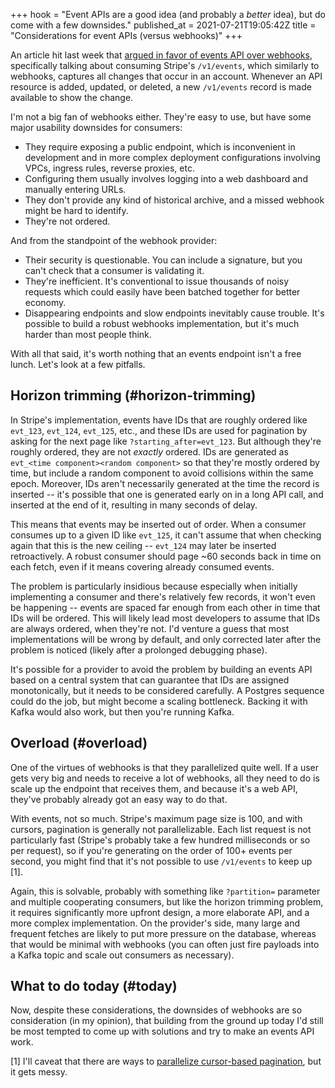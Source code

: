 +++
hook = "Event APIs are a good idea (and probably a _better_ idea), but do come with a few downsides."
published_at = 2021-07-21T19:05:42Z
title = "Considerations for event APIs (versus webhooks)"
+++

An article hit last week that [argued in favor of events API over webhooks](https://blog.syncinc.so/events-not-webhooks), specifically talking about consuming Stripe's `/v1/events`, which similarly to webhooks, captures all changes that occur in an account. Whenever an API resource is added, updated, or deleted, a new `/v1/events` record is made available to show the change.

I'm not a big fan of webhooks either. They're easy to use, but have some major usability downsides for consumers:

* They require exposing a public endpoint, which is inconvenient in development and in more complex deployment configurations involving VPCs, ingress rules, reverse proxies, etc.
* Configuring them usually involves logging into a web dashboard and manually entering URLs.
* They don't provide any kind of historical archive, and a missed webhook might be hard to identify.
* They're not ordered.

And from the standpoint of the webhook provider:

* Their security is questionable. You can include a signature, but you can't check that a consumer is validating it.
* They're inefficient. It's conventional to issue thousands of noisy requests which could easily have been batched together for better economy.
* Disappearing endpoints and slow endpoints inevitably cause trouble. It's possible to build a robust webhooks implementation, but it's much harder than most people think.

With all that said, it's worth nothing that an events endpoint isn't a free lunch. Let's look at a few pitfalls.

## Horizon trimming (#horizon-trimming)

In Stripe's implementation, events have IDs that are roughly ordered like `evt_123`, `evt_124`, `evt_125`, etc., and these IDs are used for pagination by asking for the next page like `?starting_after=evt_123`. But although they're roughly ordered, they are not _exactly_ ordered. IDs are generated as `evt_<time component><random component>` so that they're mostly ordered by time, but include a random component to avoid collisions within the same epoch. Moreover, IDs aren't necessarily generated at the time the record is inserted -- it's possible that one is generated early on in a long API call, and inserted at the end of it, resulting in many seconds of delay.

This means that events may be inserted out of order. When a consumer consumes up to a given ID like `evt_125`, it can't assume that when checking again that this is the new ceiling -- `evt_124` may later be inserted retroactively. A robust consumer should page ~60 seconds back in time on each fetch, even if it means covering already consumed events.

The problem is particularly insidious because especially when initially implementing a consumer and there's relatively few records, it won't even be happening  -- events are spaced far enough from each other in time that IDs will be ordered. This will likely lead most developers to assume that IDs are always ordered, when they're not. I'd venture a guess that most implementations will be wrong by default, and only corrected later after the problem is noticed (likely after a prolonged debugging phase).

It's possible for a provider to avoid the problem by building an events API based on a central system that can guarantee that IDs are assigned monotonically, but it needs to be considered carefully. A Postgres sequence could do the job, but might become a scaling bottleneck. Backing it with Kafka would also work, but then you're running Kafka.

## Overload (#overload)

One of the virtues of webhooks is that they parallelized quite well. If a user gets very big and needs to receive a lot of webhooks, all they need to do is scale up the endpoint that receives them, and because it's a web API, they've probably already got an easy way to do that.

With events, not so much. Stripe's maximum page size is 100, and with cursors, pagination is generally not parallelizable. Each list request is not particularly fast (Stripe's probably take a few hundred milliseconds or so per request), so if you're generating on the order of 100+ events per second, you might find that it's not possible to use `/v1/events` to keep up [1].

Again, this is solvable, probably with something like `?partition=` parameter and multiple cooperating consumers, but like the horizon trimming problem, it requires significantly more upfront design, a more elaborate API, and a more complex implementation. On the provider's side, many large and frequent fetches are likely to put more pressure on the database, whereas that would be minimal with webhooks (you can often just fire payloads into a Kafka topic and scale out consumers as necessary).

## What to do today (#today)

Now, despite these considerations, the downsides of webhooks are so consideration (in my opinion), that building from the ground up today I'd still be most tempted to come up with solutions and try to make an events API work.

[1] I'll caveat that there are ways to [parallelize cursor-based pagination](/fragments/offset-pagination), but it gets messy.
